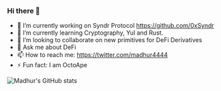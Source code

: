 ### Hi there 👋

- 🔭 I’m currently working on Syndr Protocol https://github.com/0xSyndr
- 🌱 I’m currently learning Cryptography, Yul and Rust.
- 👯 I’m looking to collaborate on new primitives for DeFi Derivatives
- 💬 Ask me about DeFi
- 📫 How to reach me: https://twitter.com/madhur4444
- ⚡ Fun fact: I am OctoApe


![Madhur's GitHub stats](https://github-readme-stats.vercel.app/api?username=madhur4444&show_icons=true&theme=radical&count_private=true&hide=stars)
